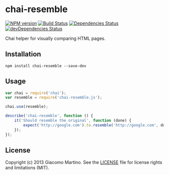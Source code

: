# chai-resemble

[![NPM version](https://img.shields.io/npm/v/chai-resemble.svg)](https://www.npmjs.com/package/chai-resemble)
[![Build Status](https://img.shields.io/travis/giakki/chai-resemble/master.svg)](https://travis-ci.org/giakki/chai-resemble)
[![Dependencies Status](https://img.shields.io/david/giakki/chai-resemble.svg)](https://david-dm.org/giakki/chai-resemble)
[![devDependencies Status](https://img.shields.io/david/dev/giakki/chai-resemble.svg)](https://david-dm.org/giakki/chai-resemble?type=dev)

Chai helper for visually comparing HTML pages.

## Installation

```shell
npm install chai-resemble --save-dev
```

## Usage

```js
var chai = require('chai');
var resemble = require('chai-resemble.js');

chai.use(resemble);

describe('chai-resemble', function () {
    it('Should resemble the original', function (done) {
        expect('http://google.com').to.resemble('http://google.com', done);
    });
});
```

## License

Copyright (c) 2013 Giacomo Martino. See the [LICENSE](/LICENSE.md) file for license rights and limitations (MIT).
